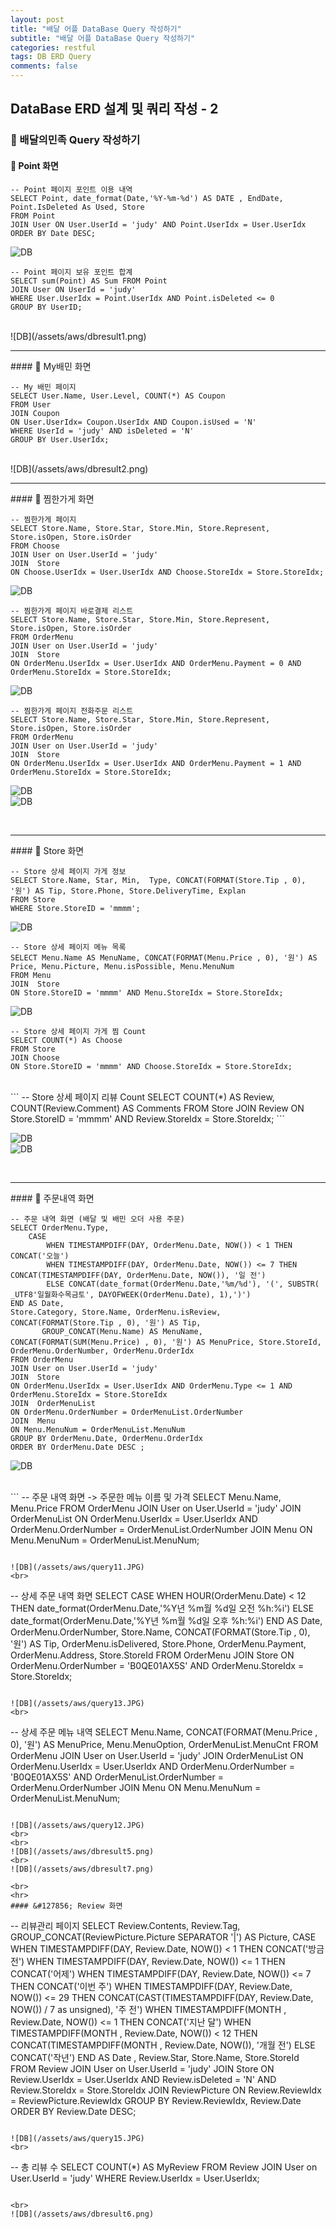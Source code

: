 ```yaml
---  
layout: post  
title: "배달 어플 DataBase Query 작성하기"  
subtitle: "배달 어플 DataBase Query 작성하기"  
categories: restful
tags: DB ERD Query
comments: false  
---  
```


## DataBase ERD 설계 및 쿼리 작성 - 2

### &#128204; 배달의민족 Query 작성하기

#### &#127849; Point 화면

```
-- Point 페이지 포인트 이용 내역
SELECT Point, date_format(Date,'%Y-%m-%d') AS DATE , EndDate, Point.IsDeleted As Used, Store
FROM Point
JOIN User ON User.UserId = 'judy' AND Point.UserIdx = User.UserIdx
ORDER BY Date DESC;
```

![DB](/assets/aws/query1.png)

```
-- Point 페이지 보유 포인트 합계
SELECT sum(Point) AS Sum FROM Point
JOIN User ON UserId = 'judy'
WHERE User.UserIdx = Point.UserIdx AND Point.isDeleted <= 0
GROUP BY UserID;
```

<br>
![DB](/assets/aws/dbresult1.png)

<br>
<hr>
#### &#127844; My배민 화면

```
-- My 배민 페이지
SELECT User.Name, User.Level, COUNT(*) AS Coupon
FROM User
JOIN Coupon
ON User.UserIdx= Coupon.UserIdx AND Coupon.isUsed = 'N'
WHERE UserId = 'judy' AND isDeleted = 'N'
GROUP BY User.UserIdx;
```

<br>
![DB](/assets/aws/dbresult2.png)

<br>
<hr>
#### &#127850; 찜한가게 화면

```
-- 찜한가게 페이지
SELECT Store.Name, Store.Star, Store.Min, Store.Represent, Store.isOpen, Store.isOrder
FROM Choose
JOIN User on User.UserId = 'judy'
JOIN  Store
ON Choose.UserIdx = User.UserIdx AND Choose.StoreIdx = Store.StoreIdx;
```

![DB](/assets/aws/query4.png)
<br>
```
-- 찜한가게 페이지 바로결제 리스트
SELECT Store.Name, Store.Star, Store.Min, Store.Represent, Store.isOpen, Store.isOrder
FROM OrderMenu
JOIN User on User.UserId = 'judy'
JOIN  Store
ON OrderMenu.UserIdx = User.UserIdx AND OrderMenu.Payment = 0 AND OrderMenu.StoreIdx = Store.StoreIdx;
```

![DB](/assets/aws/query5.JPG)
<br>
```
-- 찜한가게 페이지 전화주문 리스트
SELECT Store.Name, Store.Star, Store.Min, Store.Represent, Store.isOpen, Store.isOrder
FROM OrderMenu
JOIN User on User.UserId = 'judy'
JOIN  Store
ON OrderMenu.UserIdx = User.UserIdx AND OrderMenu.Payment = 1 AND OrderMenu.StoreIdx = Store.StoreIdx;
```

![DB](/assets/aws/query6.JPG)
<br>
![DB](/assets/aws/dbresult3.png)

<br>
<hr>
#### &#127789; Store 화면

```
-- Store 상세 페이지 가게 정보
SELECT Store.Name, Star, Min,  Type, CONCAT(FORMAT(Store.Tip , 0), '원') AS Tip, Store.Phone, Store.DeliveryTime, Explan
FROM Store
WHERE Store.StoreID = 'mmmm';
```

![DB](/assets/aws/query7.JPG)
<br>
```
-- Store 상세 페이지 메뉴 목록
SELECT Menu.Name AS MenuName, CONCAT(FORMAT(Menu.Price , 0), '원') AS Price, Menu.Picture, Menu.isPossible, Menu.MenuNum
FROM Menu
JOIN  Store
ON Store.StoreID = 'mmmm' AND Menu.StoreIdx = Store.StoreIdx;
```

![DB](/assets/aws/query17.JPG)
<br>
```
-- Store 상세 페이지 가게 찜 Count
SELECT COUNT(*) As Choose
FROM Store
JOIN Choose
ON Store.StoreID = 'mmmm' AND Choose.StoreIdx = Store.StoreIdx;
```
<br>
```
-- Store 상세 페이지 리뷰 Count
SELECT COUNT(*) AS Review, COUNT(Review.Comment) AS Comments
FROM Store
JOIN Review
ON Store.StoreID = 'mmmm' AND Review.StoreIdx = Store.StoreIdx;
```

![DB](/assets/aws/query9.JPG)
<br>
![DB](/assets/aws/dbresult4.png)

<br>
<hr>
#### &#127848; 주문내역 화면

```
-- 주문 내역 화면 (배달 및 배민 오더 사용 주문)
SELECT OrderMenu.Type,
    CASE
        WHEN TIMESTAMPDIFF(DAY, OrderMenu.Date, NOW()) < 1 THEN CONCAT('오늘')
        WHEN TIMESTAMPDIFF(DAY, OrderMenu.Date, NOW()) <= 7 THEN CONCAT(TIMESTAMPDIFF(DAY, OrderMenu.Date, NOW()), '일 전')
        ELSE CONCAT(date_format(OrderMenu.Date,'%m/%d'), '(', SUBSTR( _UTF8'일월화수목금토', DAYOFWEEK(OrderMenu.Date), 1),')')
END AS Date,
Store.Category, Store.Name, OrderMenu.isReview, CONCAT(FORMAT(Store.Tip , 0), '원') AS Tip,
       GROUP_CONCAT(Menu.Name) AS MenuName, CONCAT(FORMAT(SUM(Menu.Price) , 0), '원') AS MenuPrice, Store.StoreId, OrderMenu.OrderNumber, OrderMenu.OrderIdx
FROM OrderMenu
JOIN User on User.UserId = 'judy'
JOIN  Store
ON OrderMenu.UserIdx = User.UserIdx AND OrderMenu.Type <= 1 AND OrderMenu.StoreIdx = Store.StoreIdx
JOIN  OrderMenuList
ON OrderMenu.OrderNumber = OrderMenuList.OrderNumber
JOIN  Menu
ON Menu.MenuNum = OrderMenuList.MenuNum
GROUP BY OrderMenu.Date, OrderMenu.OrderIdx
ORDER BY OrderMenu.Date DESC ;
```
![DB](/assets/aws/query14.JPG)

<br>
```
-- 주문 내역 화면 -> 주문한 메뉴 이름 및 가격
SELECT Menu.Name, Menu.Price
FROM OrderMenu
JOIN User on User.UserId = 'judy'
JOIN  OrderMenuList
ON OrderMenu.UserIdx = User.UserIdx AND OrderMenu.OrderNumber = OrderMenuList.OrderNumber
JOIN  Menu
ON Menu.MenuNum = OrderMenuList.MenuNum;

```

![DB](/assets/aws/query11.JPG)
<br>
```
-- 상세 주문 내역 화면
SELECT
       CASE
           WHEN HOUR(OrderMenu.Date) < 12 THEN date_format(OrderMenu.Date,'%Y년 %m월 %d일 오전 %h:%i')
           ELSE date_format(OrderMenu.Date,'%Y년 %m월 %d일 오후 %h:%i')
       END AS Date,
OrderMenu.OrderNumber,  Store.Name, CONCAT(FORMAT(Store.Tip , 0), '원') AS Tip, OrderMenu.isDelivered, Store.Phone, OrderMenu.Payment, OrderMenu.Address, Store.StoreId
FROM OrderMenu
JOIN  Store
ON OrderMenu.OrderNumber = 'B0QE01AX5S' AND OrderMenu.StoreIdx = Store.StoreIdx;
```

![DB](/assets/aws/query13.JPG)
<br>
```
-- 상세 주문 메뉴 내역
SELECT Menu.Name, CONCAT(FORMAT(Menu.Price , 0), '원') AS MenuPrice, Menu.MenuOption, OrderMenuList.MenuCnt
FROM OrderMenu
JOIN User on User.UserId = 'judy'
JOIN  OrderMenuList
ON OrderMenu.UserIdx = User.UserIdx AND OrderMenu.OrderNumber = 'B0QE01AX5S' AND OrderMenuList.OrderNumber = OrderMenu.OrderNumber
JOIN  Menu
ON Menu.MenuNum = OrderMenuList.MenuNum;
```

![DB](/assets/aws/query12.JPG)
<br>
<br>
![DB](/assets/aws/dbresult5.png)
<br>
![DB](/assets/aws/dbresult7.png)

<br>
<hr>
#### &#127856; Review 화면

```
-- 리뷰관리 페이지
SELECT Review.Contents, Review.Tag, GROUP_CONCAT(ReviewPicture.Picture SEPARATOR '|') AS Picture,
    CASE
        WHEN TIMESTAMPDIFF(DAY, Review.Date, NOW()) < 1 THEN CONCAT('방금 전')
        WHEN TIMESTAMPDIFF(DAY, Review.Date, NOW()) <= 1 THEN CONCAT('어제')
        WHEN TIMESTAMPDIFF(DAY, Review.Date, NOW()) <= 7 THEN CONCAT('이번 주')
        WHEN TIMESTAMPDIFF(DAY, Review.Date, NOW()) <= 29 THEN CONCAT(CAST(TIMESTAMPDIFF(DAY, Review.Date, NOW()) / 7 as unsigned), '주 전')
        WHEN TIMESTAMPDIFF(MONTH , Review.Date, NOW()) <= 1 THEN CONCAT('지난 달')
        WHEN TIMESTAMPDIFF(MONTH , Review.Date, NOW()) < 12 THEN CONCAT(TIMESTAMPDIFF(MONTH , Review.Date, NOW()), '개월 전')
        ELSE CONCAT('작년')
    END AS Date
     , Review.Star, Store.Name, Store.StoreId
FROM Review
JOIN User on User.UserId = 'judy'
JOIN  Store
ON Review.UserIdx = User.UserIdx AND Review.isDeleted = 'N' AND Review.StoreIdx = Store.StoreIdx
JOIN ReviewPicture
ON Review.ReviewIdx = ReviewPicture.ReviewIdx
GROUP BY Review.ReviewIdx, Review.Date
ORDER BY Review.Date DESC;
```

![DB](/assets/aws/query15.JPG)
<br>
```
-- 총 리뷰 수
SELECT COUNT(*) AS MyReview
FROM Review
JOIN User on User.UserId = 'judy'
WHERE Review.UserIdx = User.UserIdx;
```

<br>
![DB](/assets/aws/dbresult6.png)
